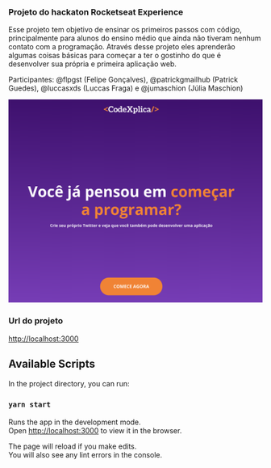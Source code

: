 ### Projeto do hackaton Rocketseat Experience

Esse projeto tem objetivo de ensinar os primeiros passos com código, principalmente para alunos do ensino médio que ainda não tiveram nenhum contato com a programação. Através desse projeto eles aprenderão algumas coisas básicas para começar a ter o gostinho do que é desenvolver sua própria e primeira aplicação web.

Participantes: @flpgst (Felipe Gonçalves), @patrickgmailhub (Patrick Guedes), @luccasxds (Luccas Fraga) e @jumaschion (Júlia Maschion)

![](src/images/projeto.png)


### Url do projeto
[http://localhost:3000](http://codexplica.surge.sh/)


## Available Scripts

In the project directory, you can run:

### `yarn start`

Runs the app in the development mode.<br />
Open [http://localhost:3000](http://localhost:3000) to view it in the browser.

The page will reload if you make edits.<br />
You will also see any lint errors in the console.




